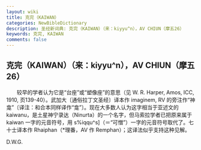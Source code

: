 ```yaml
---
layout: wiki
title: 克完（KAIWAN）
categories: NewBibleDictionary
description: 圣经新词典: 克完（KAIWAN）（来：kiyyu^n），AV CHIUN（摩五26）
keywords: 克完, KAIWAN
comments: false
---
```


## 克完（KAIWAN）（来：kiyyu^n），AV CHIUN（摩五26）

　　较早的学者认为它是“台座”或“塑像座”的意思（见 W. R. Harper, Amos, ICC, 1910, 页139-40）。武加大〔通俗拉丁文圣经〕译本作 imaginem, RV 的旁注作“神龛”〔译注：和合本同样译作“龛”〕。现在大多数人认为这字相当于亚述文的 kaiwanu，是土星神宁录达（Ninurta）的一个名字，但马索拉学者已把原来属于 kaiwan 一字的元音符号，用 s%iqqu^s]（＝“可憎”）一字的元音符号取代了。七十士译本作 Rhaiphan（*理番，AV 作 Remphan）；这译法似乎支持这种见解。

D.W.G.








